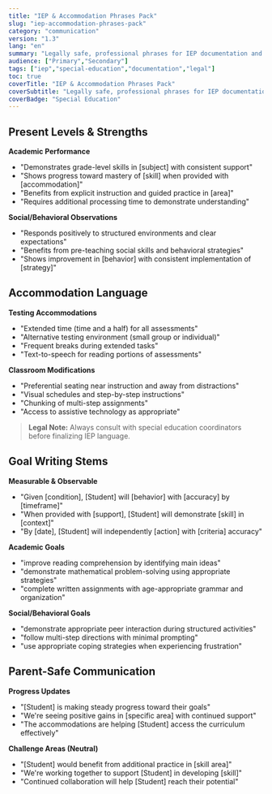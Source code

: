 ```yaml
---
title: "IEP & Accommodation Phrases Pack"
slug: "iep-accommodation-phrases-pack"
category: "communication"
version: "1.3"
lang: "en"
summary: "Legally safe, professional phrases for IEP documentation and accommodation planning."
audience: ["Primary","Secondary"]
tags: ["iep","special-education","documentation","legal"]
toc: true
coverTitle: "IEP & Accommodation Phrases Pack"
coverSubtitle: "Legally safe, professional phrases for IEP documentation and accommodation planning."
coverBadge: "Special Education"
---
```


## Present Levels & Strengths

**Academic Performance**
- "Demonstrates grade-level skills in [subject] with consistent support"
- "Shows progress toward mastery of [skill] when provided with [accommodation]"
- "Benefits from explicit instruction and guided practice in [area]"
- "Requires additional processing time to demonstrate understanding"

**Social/Behavioral Observations**
- "Responds positively to structured environments and clear expectations"
- "Benefits from pre-teaching social skills and behavioral strategies"
- "Shows improvement in [behavior] with consistent implementation of [strategy]"

## Accommodation Language

**Testing Accommodations**
- "Extended time (time and a half) for all assessments"
- "Alternative testing environment (small group or individual)"
- "Frequent breaks during extended tasks"
- "Text-to-speech for reading portions of assessments"

**Classroom Modifications**
- "Preferential seating near instruction and away from distractions"
- "Visual schedules and step-by-step instructions"
- "Chunking of multi-step assignments"
- "Access to assistive technology as appropriate"

> **Legal Note:** Always consult with special education coordinators before finalizing IEP language.

## Goal Writing Stems

**Measurable & Observable**
- "Given [condition], [Student] will [behavior] with [accuracy] by [timeframe]"
- "When provided with [support], [Student] will demonstrate [skill] in [context]"
- "By [date], [Student] will independently [action] with [criteria] accuracy"

**Academic Goals**
- "improve reading comprehension by identifying main ideas"
- "demonstrate mathematical problem-solving using appropriate strategies"
- "complete written assignments with age-appropriate grammar and organization"

**Social/Behavioral Goals**  
- "demonstrate appropriate peer interaction during structured activities"
- "follow multi-step directions with minimal prompting"
- "use appropriate coping strategies when experiencing frustration"

## Parent-Safe Communication

**Progress Updates**
- "[Student] is making steady progress toward their goals"
- "We're seeing positive gains in [specific area] with continued support"
- "The accommodations are helping [Student] access the curriculum effectively"

**Challenge Areas (Neutral)**
- "[Student] would benefit from additional practice in [skill area]"
- "We're working together to support [Student] in developing [skill]"
- "Continued collaboration will help [Student] reach their potential"